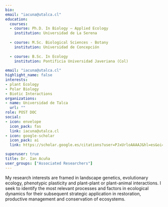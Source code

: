 ```yaml
---
bio: 
email: "iacuna@utalca.cl"
education:
  courses:
  - course: Ph.D. In Biology – Applied Ecology
    institution: Universidad de La Serena
    
  - course: M.Sc. Biological Sciences - Botany
    institution: Universidad de Concepción
    
  - course: B.Sc. In Ecology
    institution: Pontificia Universidad Javeriana (Col)
    
email: "iacuna@utalca.cl"
highlight_name: false
interests:
- plant Ecology
- Polar Biology
- Biotic Interactions
organizations:
- name: Universidad de Talca
  url: ""
role: POST DOC
social:
- icon: envelope
  icon_pack: fas
  link: iacuna@utalca.cl
- icon: google-scholar
  icon_pack: ai
  link: https://scholar.google.es/citations?user=PJxUrloAAAAJ&hl=es&oi=ao

superuser: true
title: Dr. Ian Acuña
user_groups: ["Associated Researchers"]
---
```


My research interests are framed in landscape genetics, evolutionary ecology, phenotypic plasticity and plant-plant or plant-animal interactions. I seek to identify the most relevant processes and factors in ecological dynamics for their subsequent strategic application in restoration, productive management and conservation of ecosystems.
